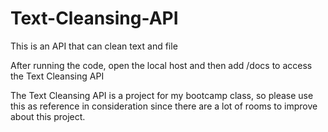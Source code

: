 # Text-Cleansing-API
This is an API that can clean text and file

After running the code, open the local host and then add /docs to access the Text Cleansing API

The Text Cleansing API is a project for my bootcamp class, so please use this as reference in consideration since there are a lot of rooms to improve about this project. 

